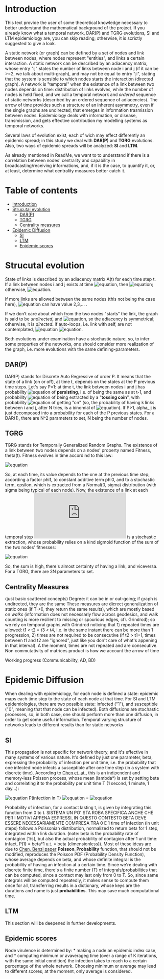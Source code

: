# Introduction
This text provide the user of some theoretical knowledge necessary to better understand the mathematical background of the project. If you already know what a temporal network, DAR(P) and TGRG evolutions, SI and LTM epidemiology are, you can skip reading; otherwise, it is scrictly suggested to give a look.

A static network (or graph)  can be defined by a set of nodes and link between nodes, where nodes represent "entities", and links a certain interaction. A static network can be described by an adiacency matrix, whose entry "ij" states the number of links between node i and j (if it can be >=2, we talk about multi-graph), and may not be equal to entry "ji", stating that the system is sensible to which nodes starts the interaction (directed graph).
A network is "temporal" when the existence of a link between two nodes depends on time: distribution of links evolves, while the number of nodes is held fixed, and we call a temporal network and _ordered_ sequence of static networks (described by an ordered sequence of adiacencies). 
The arrow of time provides such a structure of an inherent asymmetry, even if the single graphs are undirected, that emerges in information trasmission between nodes. Epidemiology deals with information, or disease, transmission, and gets effective contribution my modelling systems as temporal networks.

Several laws of evolution exist, each of wich may effect differently an epidemic spread; in this study we deal with **DAR(P)** and **TGRG** evolutions. Also, two ways of epidemic spreads will be analyzed: **SI** and **LTM**.

As already mentioned in ReadMe, we want to to understand if there is a correlation between nodes' centrality and capability in broadcasting/receiving informations, and, if it is the case, to quantify it, or, at least, determine what centrality measures better catch it.

# Table of contents
* [Introduction](#introduction)
* [Strucutal evolution](#strucutal-evolution)
  * [DAR(P)](#darp)
  * [TGRG](#tgrg)
  * [Centrality measures](#centrality-measures)
* [Epidemic Diffusion](#epidemic-diffusion)
  * [SI](#si)
  * [LTM](#ltm)
  * [Epidemic scores](#epidemic-scores)
 

# Strucutal evolution
State of links is described by an adiacency matrix A(t) for each time step t. If a link between nodes i and j exists at time ![equation](https://latex.codecogs.com/gif.latex?t_{k}), then ![equation](https://latex.codecogs.com/png.latex?A_{ij}(t_{k})&space;=&space;1); otherwise, ![equation](https://latex.codecogs.com/png.latex?A_{ij}(t_{k})&space;=&space;0). 

If more links are allowed between the same nodes (this not being the case here), ![equation](https://latex.codecogs.com/png.latex?A_{ij}(t_{k})) can have value 2,3,... .

If we don't care about which from the two nodes "starts" the link, the graph is said to be _undirected_, and ![equation](https://latex.codecogs.com/png.latex?A_{ij}(t)&space;=&space;A_{ji}(t)), so the adiacency is symmetrical; otherwise, it is _directed_.
If auto-loops, i.e. link with self, are not contemplated, ![equation](https://latex.codecogs.com/png.latex?A_{ii}(t)&space;=&space;0) ![equation](https://latex.codecogs.com/png.latex?\forall&space;t,i).

Both evolutions under examination have a stochastic nature, so, to infer some properties of the networks, one should consider more realization of the graph, i.e. more evolutions with the same defining-parameters.

## DAR(P)
DAR(P) stands for Discrete Auto Regressive of order P. It means that the state of a link (on or off), at time t, depends on the states at the P previous time steps. Let's say P=1: at time t, the link between nodes i and j has probability ![equation](https://latex.codecogs.com/png.latex?\alpha_{ij}) of **persisting**, i.e. of being the same as at t-1, and probability ![equation](https://latex.codecogs.com/png.latex?1-\alpha_{ij}) of being extracted by a "**tossing coin**", with probability ![equation](https://latex.codecogs.com/png.latex?\xi_{ij}) of getting "on" (so, the probability of having k links between i and j, after N tries, is a binomial of ![equation](https://latex.codecogs.com/png.latex?\xi)). 
If P>1, alpha_ij is just decomposed into a probability for each of the P previous states.
For a DAR(1), there are N^2 parameters to set, N being the number of nodes.

## TGRG
TGRG stands for Temporally Generalized Random Graphs. The existence of a link between two nodes depends on a nodes' property named Fitness, theta(t). Fitness evolves in time accordind to this law:

![equation](https://latex.codecogs.com/png.latex?\theta_i(t)&space;=&space;\phi_{0,i}&space;&plus;&space;\phi_{1,i}\theta_i(t-1)&space;&plus;&space;\epsilon_i(t))

So, at each time, its value depends to the one at the previous time step, according a factor phi1, to constant additive term phi0, and to a stochastic term, epsilon, which is extracted from a Normal(0, sigma) distribution (with sigma being typical of each node). 
Now, the existence of a link at each temporal step ![equation](https://latex.codecogs.com/png.latex?t_k) is a stochastic extraction, whose probability relies on a kind sigmoid function of the sum of the two nodes' fitnesses:

![equation](https://latex.codecogs.com/png.latex?P(A_{ij}(t_k)&space;=&space;1)&space;=&space;\frac{\exp(\theta_i(t_k)&plus;\theta_j(t_k))}{1&plus;\exp(\theta_i(t_k)&plus;\theta_j(t_k))})

So, the sum is high, there's almost certainty of having a link, and viceversa.
For a TGRG, there are 3N parameters to set.

## Centrality Measures
(just basic scattered concepts)
Degree: it can be in or out-going; if graph is undirected, they are the same
These measures are dicrect generalization of static ones (if T->0, they return the same results), which are mostly based on _walks_ (information does not necessarly flow across geodesics, and walk counting is more resilient to missing or spourious edges, cfr. Grindrod); so we rely on temporal graphs,with Grindrod noticing that 1) repeated times are allowed: t1 < t2 = t3 < t4, i.e. in the same instant there can be more than 1 progression, 2) times are not required to be consecutive (if t2 > t1+1, times between t1 and t2 are "ignored", just like you don't care of what's appening in that interval). A the moment, times are not repeated and are consecutive.
Non commutativity of matrices product is how we account the arrow of time

Working progress (Communicability, AD, BD)

# Epidemic Diffusion
When dealing with epidemiology, for each node is defined a state: epidemic maps each time step to the state of each node at that time. For SI and LTM epidemiologies, there are two possible state: infected ("1"), and susceptible ("0", meaning that that node can be infected).
Both diffusions are stochastic processes, so, in both case, one should perform more than one diffusion, in order to get some useful information.
Temporal varying structure of networks leads to different results than for static networks 

## SI
This propagation is not specific for network theory, and it's effective in many systems of various nature.
It's defined by just one parameter, beta, expressing the probability of infection per unit time, i.e. the probability that one infected node infects a susceptible after one time step (in a system with discrete time).
According to [Chen et. at.](https://pdfs.semanticscholar.org/0cd5/46424d279a5a41f4cff3e863c1e0416b067f.pdf), this is an indipendent and memory-less Poisson process, whose mean (lambda\*) is set by setting beta and correlating it to the probability per unit time T (1 second, 1 minute, 1 day...):

![equation](https://latex.codecogs.com/png.latex?\lambda^*&space;:) P(infection in T) ![equation](https://latex.codecogs.com/png.latex?\equiv&space;\beta&space;T) = ![equation](https://latex.codecogs.com/png.latex?\int_0^T&space;\lambda^*\exp(-\lambda^*t))

Probability of infection, for a contact lasting t, is given by integrating this function from 0 to t.
SISTEMA UN PO' STA ROBA
SPECIFICA ANCHE CHE PER I MOTIVI APPENA ESPRESSI, IN QUESTO CONTESTO BETA DEVE ESSERE NECESSARIAMENTE COMPRESA TRA 0 E 1
time of infection (in unit steps) follows a Poissonian distribution, normalized to return beta for 1 step, integrated within link duration. (note: beta is the probability rate of contagion [1/s], but also the actual probability of contagion after 1 unit time: infact, P(1) = beta*1 u.t. = beta [dimensionless]).
Most of these ideas are due to [Chen, Benzi paper](https://pdfs.semanticscholar.org/0cd5/46424d279a5a41f4cff3e863c1e0416b067f.pdf)
**Poisson_Probability** function, that should not be modified, reproduces the Poisson PDF (Probability Density Function), whose average depends on beta, and whose definite integral is the probability of having an infection at a certain time. Since we're dealing with discrete finite time, there's a finite number (T) of integrals/probabilities that can be computed, since a contact may last only from 0 to T. So, since same integrals will be computed repeatedly, it makes sense to compute them once for all, transferring results in a dictionary, whose keys are the durations and name is just **probabilities**. This may save much computational time.


## LTM
This section will be deepened in further developments.

## Epidemic scores
Node virulence is determined by:
    * making a node an epidemic index case, and 
    * computing minimum or avaverageg time (over a range of K iterations, with the same initial condition) the infection takes to reach to a certain percentage of the whole network.
Choosing minimum or average may lead to different scores; at the moment, only average is considered.

